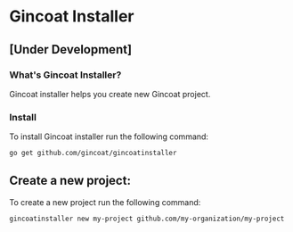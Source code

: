 # Gincoat Installer

## [Under Development]

### What's Gincoat Installer?
Gincoat installer helps you create new Gincoat project.

### Install
To install Gincoat installer run the following command:
```bash
go get github.com/gincoat/gincoatinstaller
```

## Create a new project:
To create a new project run the following command:
```bash
gincoatinstaller new my-project github.com/my-organization/my-project
```
